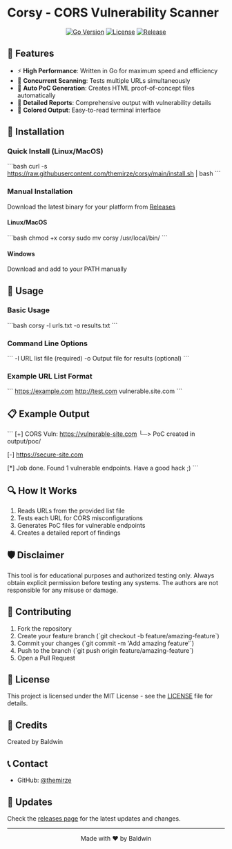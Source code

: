 # Corsy - CORS Vulnerability Scanner

<div align="center">

[![Go Version](https://img.shields.io/github/go-mod/go-version/themirze/corsy)](https://github.com/themirze/corsy) [![License](https://img.shields.io/github/license/themirze/corsy)](https://github.com/themirze/corsy/blob/main/LICENSE) [![Release](https://img.shields.io/github/v/release/themirze/corsy)](https://github.com/themirze/corsy/releases)

</div>

## 🚀 Features

- ⚡️ **High Performance**: Written in Go for maximum speed and efficiency
- 🔄 **Concurrent Scanning**: Tests multiple URLs simultaneously
- 🎯 **Auto PoC Generation**: Creates HTML proof-of-concept files automatically
- 📝 **Detailed Reports**: Comprehensive output with vulnerability details
- 🎨 **Colored Output**: Easy-to-read terminal interface

## 🔧 Installation

### Quick Install (Linux/MacOS)

\`\`\`bash curl -s https://raw.githubusercontent.com/themirze/corsy/main/install.sh | bash \`\`\`

### Manual Installation

Download the latest binary for your platform from [Releases](https://github.com/themirze/corsy/releases)

#### Linux/MacOS

\`\`\`bash chmod +x corsy sudo mv corsy /usr/local/bin/ \`\`\`

#### Windows

Download and add to your PATH manually

## 📖 Usage

### Basic Usage

\`\`\`bash corsy -l urls.txt -o results.txt \`\`\`

### Command Line Options

\`\`\` -l URL list file (required) -o Output file for results (optional) \`\`\`

### Example URL List Format

\`\`\` https://example.com http://test.com vulnerable.site.com \`\`\`

## 📋 Example Output

\`\`\` [+] CORS Vuln: https://vulnerable-site.com └─> PoC created in output/poc/

[-] https://secure-site.com

[*] Job done. Found 1 vulnerable endpoints. Have a good hack ;) \`\`\`

## 🔍 How It Works

1. Reads URLs from the provided list file
2. Tests each URL for CORS misconfigurations
3. Generates PoC files for vulnerable endpoints
4. Creates a detailed report of findings

## 🛡️ Disclaimer

This tool is for educational purposes and authorized testing only. Always obtain explicit permission before testing any systems. The authors are not responsible for any misuse or damage.

## 🤝 Contributing

1. Fork the repository
2. Create your feature branch (\`git checkout -b feature/amazing-feature\`)
3. Commit your changes (\`git commit -m 'Add amazing feature'\`)
4. Push to the branch (\`git push origin feature/amazing-feature\`)
5. Open a Pull Request

## 📜 License

This project is licensed under the MIT License - see the [LICENSE](LICENSE) file for details.

## 🙏 Credits

Created by Baldwin

## 📞 Contact

- GitHub: [@themirze](https://github.com/themirze)

## 🔄 Updates

Check the [releases page](https://github.com/themirze/corsy/releases) for the latest updates and changes.

---

<div align="center">
Made with ❤️ by Baldwin
</div>
